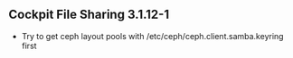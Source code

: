 ## Cockpit File Sharing 3.1.12-1

* Try to get ceph layout pools with /etc/ceph/ceph.client.samba.keyring first